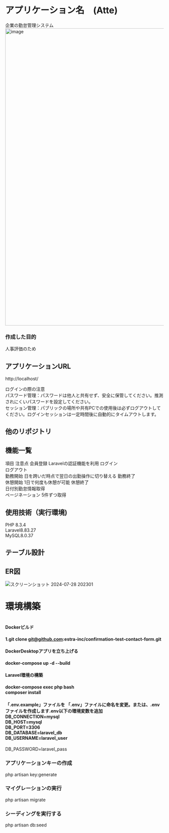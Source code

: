 # アプリケーション名　(Atte)  
 企業の勤怠管理システム
<img width="944" alt="image" src="https://github.com/user-attachments/assets/0d673d17-1af9-4241-8b10-5deb3ea9f886">

 ### 作成した目的<br>
 人事評価のため

## アプリケーションURL<br>
http://localhost/

ログインの際の注意<br>
パスワード管理：パスワードは他人と共有せず、安全に保管してください。推測されにくいパスワードを設定してください。 <br>セッション管理：パブリックの場所や共有PCでの使用後は必ずログアウトしてください。ログインセッションは一定時間後に自動的にタイムアウトします。

## 他のリポジトリ

## 機能一覧 <br>
項目	注意点
会員登録	Laravelの認証機能を利用
ログイン	
ログアウト	
勤務開始	日を跨いだ時点で翌日の出勤操作に切り替える
勤務終了	
休憩開始	1日で何度も休憩が可能
休憩終了	
日付別勤怠情報取得	
ページネーション	5件ずつ取得

## 使用技術（実行環境)<br>
PHP 8.3.4<br>Laravel8.83.27<br>MySQL8.0.37

## テーブル設計

## ER図
![スクリーンショット 2024-07-28 202301](https://github.com/user-attachments/assets/bf082e8f-cbcb-45ff-94c4-7a4020644450)

# 環境構築
#### <br>Dockerビルド

#### 1.git clone git@github.com:estra-inc/confirmation-test-contact-form.git<br>
#### DockerDesktopアプリを立ち上げる<br>
#### docker-compose up -d --build

#### Laravel環境の構築<br>

#### docker-compose exec php bash<br>composer install<br>

#### 「.env.example」ファイルを 「.env」ファイルに命名を変更。または、.envファイルを作成します.env以下の環境変数を追加<br>DB_CONNECTION=mysql<br>DB_HOST=mysql<br>DB_PORT=3306<br>DB_DATABASE=laravel_db<br>DB_USERNAME=laravel_user<br>
DB_PASSWORD=laravel_pass<br>

### アプリケーションキーの作成<br>
php artisan key:generate<br>

### マイグレーションの実行<br>
php artisan migrate<br>

### シーディングを実行する<br>
php artisan db:seed





